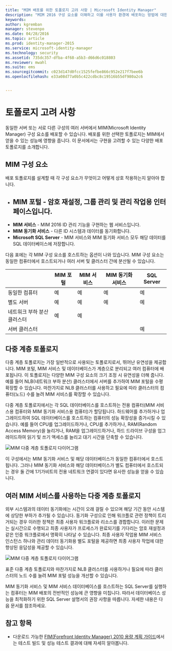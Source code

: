 ```yaml
---
title: "MIM 배포를 위한 토폴로지 고려 사항 | Microsoft Identity Manager"
description: "MIM 2016 구성 요소를 이해하고 이를 사용자 환경에 배포하는 방법에 대한 제안 사항을 알아봅니다."
keywords: 
author: kgremban
manager: stevenpo
ms.date: 04/28/2016
ms.topic: article
ms.prod: identity-manager-2015
ms.service: microsoft-identity-manager
ms.technology: security
ms.assetid: 735dc357-dfba-4f68-a5b3-d66d6c018803
ms.reviewer: mwahl
ms.suite: ems
ms.sourcegitcommit: c023d147d0fcc1525fefbe866c952e217f7bee6b
ms.openlocfilehash: e33a08d77a0b5c422cdbc8c19516b55df980a2c6


---
```



# 토폴로지 고려 사항
동일한 서버 또는 서로 다른 구성의 여러 서버에서 MIM(Microsoft Identity Manager) 구성 요소를 배포할 수 있습니다. 배포를 위한 선택한 토폴로지는 MIM에서 얻을 수 있는 성능에 영향을 줍니다. 이 문서에서는 구현을 고려할 수 있는 다양한 배포 토폴로지를 소개합니다.

## MIM 구성 요소
배포 토폴로지를 설계할 때 각 구성 요소가 무엇이고 어떻게 상호 작용하는지 알아야 합니다.

- **MIM 포털** - 암호 재설정, 그룹 관리 및 관리 작업용 인터페이스입니다.
    -
- **MIM 서비스** - MIM 2016 ID 관리 기능을 구현하는 웹 서비스입니다.
- **MIM 동기화 서비스** - 다른 ID 시스템과 데이터를 동기화합니다.
- **Microsoft SQL Server** - MIM 서비스와 MIM 동기화 서비스 모두 해당 데이터를 SQL 데이터베이스에 저장합니다.

다음 표에는 각 MIM 구성 요소를 호스트하는 옵션이 나와 있습니다. MIM 구성 요소는 동일한 컴퓨터에서 호스트되거나 여러 서버 및 클러스터 간에 분산될 수 있습니다.

| | MIM 포털 | MIM 서비스 | MIM 동기화 서비스 | SQL  Server |
| --- | --- | --- | --- | --- |
| 동일한 컴퓨터 | 예 | 예 | 예 | 예 |
| 별도 서버 | 예 | 예 | 예 | 예 |
| 네트워크 부하 분산 클러스터 | 예 | 예 | | |
| 서버 클러스터 | | | | 예 |


## 다중 계층 토폴로지
다중 계층 토폴로지는 가장 일반적으로 사용되는 토폴로지로서, 뛰어난 유연성을 제공합니다. MIM 포털, MIM 서비스 및 데이터베이스가 계층으로 분리되고 여러 컴퓨터에 배포됩니다. 이 토폴로지는 다양한 MIM 구성 요소의 크기 조정 시 유연성을 더해 줍니다. 예를 들어 NLB(네트워크 부하 분산) 클러스터에서 서버를 추가하여 MIM 포털을 수평 확장할 수 있습니다. 마찬가지로 NLB 클러스터를 사용하고 필요에 따라 클러스터의 컴퓨터(노드) 수를 늘려 MIM 서비스를 확장할 수 있습니다.

다중 계층 토폴로지에서는 각 SQL 데이터베이스를 호스트하는 전용 컴퓨터(MIM 서비스용 컴퓨터와 MIM 동기화 서비스용 컴퓨터)가 할당됩니다. 하드웨어를 추가하거나 업그레이드하여 SQL 데이터베이스를 호스트하는 컴퓨터의 성능 확장성을 증가시킬 수 있습니다. 예를 들어 CPU를 업그레이드하거나, CPU를 추가하거나, RAM(Random Access Memory)을 늘리거나, RAM을 업그레이드하거나, 하드 드라이브 구성을 업그레이드하여 읽기 및 쓰기 액세스를 늘리고 대기 시간을 단축할 수 있습니다.

![MIM 다중 계층 토폴로지 다이어그램](media/MIM-topo-multitier.png)

이 구성에서는 MIM 동기화 서비스 및 해당 데이터베이스가 동일한 컴퓨터에서 호스트됩니다. 그러나 MIM 동기화 서비스와 해당 데이터베이스가 별도 컴퓨터에서 호스트되는 경우 둘 간에 1기가비트의 전용 네트워크 연결이 있다면 유사한 성능을 얻을 수 있습니다.


## 여러 MIM 서비스를 사용하는 다중 계층 토폴로지
외부 시스템과의 데이터 동기화에는 시간이 오래 걸릴 수 있으며 해당 기간 동안 시스템에 상당한 부하가 추가될 수 있습니다. 동기화 구성으로 인해 워크플로 관련 정책이 트리거되는 경우 이러한 정책은 최종 사용자 워크플로와 리소스를 경합합니다. 이러한 문제는 실시간으로 수행되고 최종 사용자가 프로세스가 완료되기를 기다리는 암호 재설정과 같은 인증 워크플로에서 명확히 나타날 수 있습니다. 최종 사용자 작업용 MIM 서비스 인스턴스 하나와 관리 데이터 동기화용 별도 포털을 제공하면 최종 사용자 작업에 대한 향상된 응답성을 제공할 수 있습니다.

![MIM 다중 계층 토폴로지 다이어그램](media/MIM-topo-multitier-multiservice.png)

표준 다중 계층 토폴로지와 마찬가지로 NLB 클러스터를 사용하거나 필요에 따라 클러스터의 노드 수를 늘려 MIM 포털 성능을 개선할 수 있습니다.

MIM 동기화 서비스 및 MIM 서비스 데이터베이스를 호스트하는 SQL Server를 실행하는 컴퓨터는 MIM 배포의 전반적인 성능에 큰 영향을 미칩니다. 따라서 데이터베이스 성능을 최적화하기 위한 SQL Server 설명서의 권장 사항을 따릅니다. 자세한 내용은 다음 문서를 참조하세요.

## 참고 항목
- 다운로드 가능한 [FIM(Forefront Identity Manager) 2010 용량 계획 가이드](http://go.microsoft.com/fwlink/?LinkId=200180)에서는 테스트 빌드 및 성능 테스트 결과에 대해 자세히 알아봅니다.



<!--HONumber=Apr16_HO3-->


